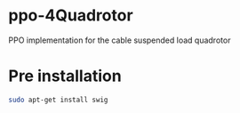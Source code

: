 # ppo-4Quadrotor
PPO implementation for the cable suspended load quadrotor

# Pre installation
```bash
sudo apt-get install swig
```
